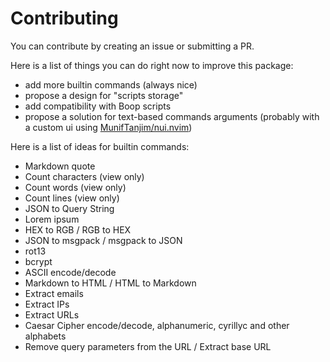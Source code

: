 # Contributing

You can contribute by creating an issue or submitting a PR.

Here is a list of things you can do right now to improve this package:

- add more builtin commands (always nice)
- propose a design for "scripts storage"
- add compatibility with Boop scripts
- propose a solution for text-based commands arguments (probably with a custom ui using [MunifTanjim/nui.nvim](https://github.com/MunifTanjim/nui.nvim))

Here is a list of ideas for builtin commands:
- Markdown quote
- Count characters (view only)
- Count words (view only)
- Count lines (view only)
- JSON to Query String
- Lorem ipsum
- HEX to RGB / RGB to HEX
- JSON to msgpack / msgpack to JSON
- rot13
- bcrypt
- ASCII encode/decode
- Markdown to HTML / HTML to Markdown
- Extract emails
- Extract IPs
- Extract URLs
- Caesar Cipher encode/decode, alphanumeric, cyrillyc and other alphabets
- Remove query parameters from the URL / Extract base URL
